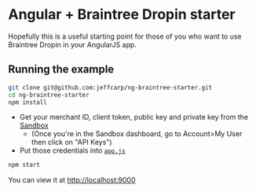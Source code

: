 # Angular + Braintree Dropin starter

Hopefully this is a useful starting point for those of you who want to use Braintree Dropin in your AngularJS app.

## Running the example

```bash
git clone git@github.com:jeffcarp/ng-braintree-starter.git
cd ng-braintree-starter
npm install
```

- Get your merchant ID, client token, public key and private key from the [Sandbox](https://sandbox.braintreegateway.com/)
  - (Once you're in the Sandbox dashboard, go to Account>My User then click on "API Keys")
- Put those credentials into [`app.js`](app.js)

```bash
npm start
```

You can view it at [http://localhost:9000](http://localhost:9000)
